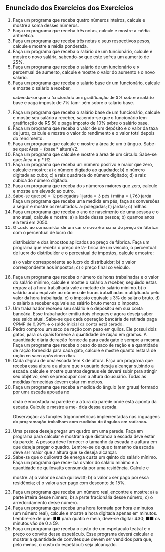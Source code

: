 ## Enunciado dos Exercícios dos Exercícios
<ol>
  <li>Faça um programa que receba quatro números inteiros, calcule e mostre a soma desses números.</li>
  <li>Faça um programa que receba três notas, calcule e mostre a média aritmética.</li>
  <li>Faça um programa que receba três notas e seus respectivos pesos, calcule e mostre a média ponderada.</li>
  <li>Faça um programa que receba o salário de um funcionário, calcule e mostre o novo salário, sabendo-se
que este sofreu um aumento de 25%.</li>
  <li>Faça um programa que receba o salário de um funcionário e o percentual de aumento, calcule e mostre
o valor do aumento e o novo salário.</li>
  <li>Faça um programa que receba o salário base de um funcionário, calcule e mostre o salário a receber,

sabendo-se que o funcionário tem gratificação de 5% sobre o salário base e paga imposto de 7% tam-
bém sobre o salário base.</li>
  <li>Faça um programa que receba o salário base de um funcionário, calcule e mostre seu salário a receber,
sabendo-se que o funcionário tem gratificação de R$ 50 e paga imposto de 10% sobre o salário base.</li>
  <li>Faça um programa que receba o valor de um depósito e o valor da taxa de juros, calcule e mostre o
valor do rendimento e o valor total depois do rendimento.</li>
  <li>Faça um programa que calcule e mostre a área de um triângulo. Sabe-se que: Área = (base * altura)/2.</li>
  <li>Faça um programa que calcule e mostre a área de um círculo. Sabe-se que: Área = p * R2</li>
  <li>Faça um programa que receba um número positivo e maior que zero, calcule e mostre:
a) o número digitado ao quadrado;
b) o número digitado ao cubo;
c) a raiz quadrada do número digitado;
d) a raiz cúbica do número digitado.</li>
  <li>Faça um programa que receba dois números maiores que zero, calcule e mostre um elevado ao outro.</li>
  <li>Sabe-se que:
pé = 12 polegadas
1 jarda = 3 pés
1 milha = 1,760 jarda
Faça um programa que receba uma medida em pés, faça as conversões a seguir e mostre os resultados.
a) polegadas;
b) jardas;
c) milhas.</li>
  <li>Faça um programa que receba o ano de nascimento de uma pessoa e o ano atual, calcule e mostre:
a) a idade dessa pessoa;
b) quantos anos ela terá em 2050.</li>
  <li>O custo ao consumidor de um carro novo é a soma do preço de fábrica com o percentual de lucro do

distribuidor e dos impostos aplicados ao preço de fábrica. Faça um programa que receba o preço de fá-
brica de um veículo, o percentual de lucro do distribuidor e o percentual de impostos, calcule e mostre:

a) o valor correspondente ao lucro do distribuidor;
b) o valor correspondente aos impostos;
c) o preço final do veículo.</li>
  <li>Faça um programa que receba o número de horas trabalhadas e o valor do salário mínimo, calcule e
mostre o salário a receber, seguindo estas regras:
a) a hora trabalhada vale a metade do salário mínimo.
b) o salário bruto equivale ao número de horas trabalhadas multiplicado pelo valor da hora trabalhada.
c) o imposto equivale a 3% do salário bruto.
d) o salário a receber equivale ao salário bruto menos o imposto.</li>
  <li>Um trabalhador recebeu seu salário e o depositou em sua conta bancária. Esse trabalhador emitiu dois
cheques e agora deseja saber seu saldo atual. Sabe-se que cada operação bancária de retirada paga
CPMF de 0,38% e o saldo inicial da conta está zerado.</li>
  <li>Pedro comprou um saco de ração com peso em quilos. Ele possui dois gatos, para os quais fornece a
quantidade de ração em gramas. A quantidade diária de ração fornecida para cada gato é sempre a
mesma. Faça um programa que receba o peso do saco de ração e a quantidade de ração fornecida para
cada gato, calcule e mostre quanto restará de ração no saco após cinco dias.</li>
  <li>Cada degrau de uma escada tem X de altura. Faça um programa que receba essa altura e a altura que
o usuário deseja alcançar subindo a escada, calcule e mostre quantos degraus ele deverá subir para
atingir seu objetivo, sem se preocupar com a altura do usuário. Todas as medidas fornecidas devem
estar em metros.</li>
  <li>Faça um programa que receba a medida do ângulo (em graus) formado por uma escada apoiada no

chão e encostada na parede e a altura da parede onde está a ponta da escada. Calcule e mostre a me-
dida dessa escada.

Observação: as funções trigonométricas implementadas nas linguagens de programação trabalham
com medidas de ângulos em radianos.</li>
  <li>Uma pessoa deseja pregar um quadro em uma parede. Faça um programa para calcular e mostrar a
que distância a escada deve estar da parede. A pessoa deve fornecer o tamanho da escada e a altura em
que deseja pregar o quadro.
Lembre-se de que o tamanho da escada deve ser maior que a altura que se deseja alcançar.</li>
  <li>Sabe-se que o quilowatt de energia custa um quinto do salário mínimo. Faça um programa que rece-
ba o valor do salário mínimo e a quantidade de quilowatts consumida por uma residência. Calcule e

mostre:
a) o valor de cada quilowatt;
b) o valor a ser pago por essa residência;
c) o valor a ser pago com desconto de 15%.</li>
  <li>Faça um programa que receba um número real, encontre e mostre:
a) a parte inteira desse número;
b) a parte fracionária desse número;
c) o arredondamento desse número.</li>
  <li>Faça um programa que receba uma hora formada por hora e minutos (um número real), calcule e
mostre a hora digitada apenas em minutos. Lembre-se de que:
■■ para quatro e meia, deve-se digitar 4.30;
■■ os minutos vão de 0 a 59.</li>
  <li>Faça um programa que receba o custo de um espetáculo teatral e o preço do convite desse espetáculo.
Esse programa deverá calcular e mostrar a quantidade de convites que devem ser vendidos para que,
pelo menos, o custo do espetáculo seja alcançado.</li>
</ol>

